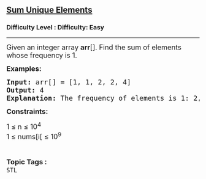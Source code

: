 <h2><a href="https://www.geeksforgeeks.org/problems/sum-unique-elements--160334/1?page=1&status=unsolved,attempted&sortBy=accuracy">Sum Unique Elements</a></h2><h3>Difficulty Level : Difficulty: Easy</h3><hr><div class="problems_problem_content__Xm_eO"><p><span style="font-size: 18px;">Given an integer array <strong>arr</strong>[]. Find the sum of elements whose frequency is 1.</span></p>
<p><span style="font-size: 18px;"><strong>Examples:</strong></span></p>
<pre><span style="font-size: 18px;"><strong>Input: </strong>arr[] = [1, 1, 2, 2, 4]
<strong>Output: </strong>4
<strong>Explanation: </strong>The frequency of elements is 1: 2, 2: 2, 4:1. Here, only 4 has frequency of 1 so it is the sum.</span> </pre>
<p><span style="font-size: 18px;"><strong>Constraints:</strong></span></p>
<p><span style="font-size: 18px;">1 ≤ n ≤ 10<sup>4</sup><br>1 ≤ nums[i[ ≤ 10<sup>9</sup></span></p></div><br><p><span style=font-size:18px><strong>Topic Tags : </strong><br><code>STL</code>&nbsp;